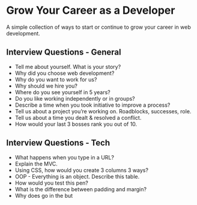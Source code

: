 # Grow Your Career as a Developer

A simple collection of ways to start or continue to grow your career in web development.

## Interview Questions - General

* Tell me about yourself. What is your story?
* Why did you choose web development?
* Why do you want to work for us?
* Why should we hire you?
* Where do you see yourself in 5 years?
* Do you like working independently or in groups?
* Describe a time when you took initiative to improve a process?
* Tell us about a project you’re working on. Roadblocks, successes, role.
* Tell us about a time you dealt & resolved a conflict.
* How would your last 3 bosses rank you out of 10.

## Interview Questions - Tech

* What happens when you type in a URL?
* Explain the MVC.
* Using CSS, how would you create 3 columns 3 ways?
* OOP - Everything is an object. Describe this table.
* How would you test this pen?
* What is the difference between padding and margin?
* Why does <link> go in the <head> but <script> go before </</body>?
* How would you model our page? A hotel? A school?
* OOP - Everything is an object. Describe this table.

## Interview Questions - To Ask

* How do you onboard new employees?
* What do you like most about this company?
* Are you able to work remotely some days?
* How are your teams structured? How many devs/team?
* How do you promote continuous learning?
* What does a typical day look like?
* Typical project length?
* Do you host hackathons?
* What is your culture like? What is a typical team activity?


## Ways to Get Involved

* LLC
* TechTO
* RailsGirlsTO
* WWCTO
* Ruby Lightening Talks
* Creative Mornings
* Contribute to Open Source
* Local Coffee & Codes
* Job Fairs & Open Houses
* Company-run workshops/talks
* Networking

## Ways to Get Involved

* [egghead.io](https://egghead.io/)
* [code.tutsplus.com](https://code.tutsplus.com)
* [codecademy.com](https://www.codecademy.com/)
* [teamtreehouse.com](https://teamtreehouse.com/)
* [lynda.com ](https://www.lynda.com/)
* [railsforzombies.org/](http://railsforzombies.org/)
* Read the docs!!
    * [developer.mozilla.org](https://developer.mozilla.org)
    * [guides.rubyonrails.org/](http://guides.rubyonrails.org/)
* Read the books!!
    * [Eloquent Javascript](http://eloquentjavascript.net/)
* [stackoverflow.com](https://stackoverflow.com/)
* Office Hours
* Hackathons

```sh
Don't forget your power poses!
```
